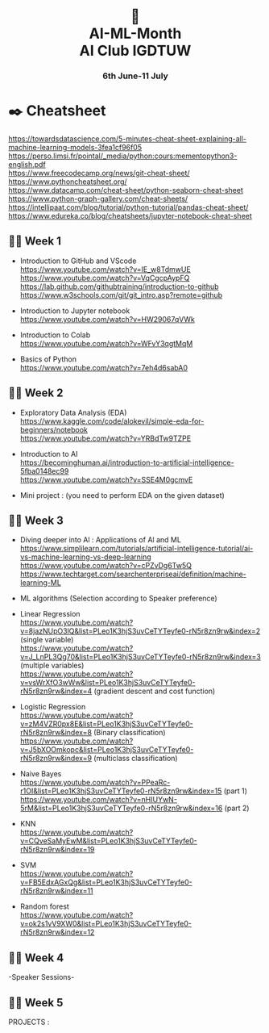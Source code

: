 <h1 align="center"> 🤖 <br />
AI-ML-Month <br />
AI Club IGDTUW </h1>
<h3 align="center"> 6th June-11 July</h3>


# ✒️ Cheatsheet 
https://towardsdatascience.com/5-minutes-cheat-sheet-explaining-all-machine-learning-models-3fea1cf96f05 <br />
https://perso.limsi.fr/pointal/_media/python:cours:mementopython3-english.pdf <br />
https://www.freecodecamp.org/news/git-cheat-sheet/ <br />
https://www.pythoncheatsheet.org/ <br />
https://www.datacamp.com/cheat-sheet/python-seaborn-cheat-sheet <br />
https://www.python-graph-gallery.com/cheat-sheets/ <br />
https://intellipaat.com/blog/tutorial/python-tutorial/pandas-cheat-sheet/ <br />
https://www.edureka.co/blog/cheatsheets/jupyter-notebook-cheat-sheet <br />


## 👩‍💻 Week 1

- Introduction to GitHub and VScode <br />
https://www.youtube.com/watch?v=IE_w8TdmwUE <br />
https://www.youtube.com/watch?v=VqCgcpAypFQ <br />
https://lab.github.com/githubtraining/introduction-to-github <br />
https://www.w3schools.com/git/git_intro.asp?remote=github <br />

- Introduction to Jupyter notebook <br />
https://www.youtube.com/watch?v=HW29067qVWk 

- Introduction to Colab <br />
https://www.youtube.com/watch?v=WFvY3qgtMqM 

- Basics of Python <br />
https://www.youtube.com/watch?v=7eh4d6sabA0 


## 👩‍💻 Week 2

- Exploratory Data Analysis (EDA) <br />
https://www.kaggle.com/code/alokevil/simple-eda-for-beginners/notebook <br />
https://www.youtube.com/watch?v=YRBdTw9TZPE <br />

- Introduction to AI <br />
https://becominghuman.ai/introduction-to-artificial-intelligence-5fba0148ec99 <br />
https://www.youtube.com/watch?v=SSE4M0gcmvE <br />

- Mini project : (you need to perform EDA on the given dataset)


## 👩‍💻 Week 3

- Diving deeper into Al : Applications of Al and ML <br />
https://www.simplilearn.com/tutorials/artificial-intelligence-tutorial/ai-vs-machine-learning-vs-deep-learning <br />
https://www.youtube.com/watch?v=cPZvDg6Tw5Q <br />
https://www.techtarget.com/searchenterpriseai/definition/machine-learning-ML <br />


- ML algorithms (Selection according to Speaker preference)

- Linear Regression <br />
https://www.youtube.com/watch?v=8jazNUpO3lQ&list=PLeo1K3hjS3uvCeTYTeyfe0-rN5r8zn9rw&index=2 (single variable) <br />
https://www.youtube.com/watch?v=J_LnPL3Qg70&list=PLeo1K3hjS3uvCeTYTeyfe0-rN5r8zn9rw&index=3 (multiple variables) <br />
https://www.youtube.com/watch?v=vsWrXfO3wWw&list=PLeo1K3hjS3uvCeTYTeyfe0-rN5r8zn9rw&index=4 (gradient descent and cost function) <br />

- Logistic Regression <br />
https://www.youtube.com/watch?v=zM4VZR0px8E&list=PLeo1K3hjS3uvCeTYTeyfe0-rN5r8zn9rw&index=8 (Binary classification) <br />
https://www.youtube.com/watch?v=J5bXOOmkopc&list=PLeo1K3hjS3uvCeTYTeyfe0-rN5r8zn9rw&index=9 (multiclass classification) <br />

- Naive Bayes <br />
https://www.youtube.com/watch?v=PPeaRc-r1OI&list=PLeo1K3hjS3uvCeTYTeyfe0-rN5r8zn9rw&index=15 (part 1) <br />
https://www.youtube.com/watch?v=nHIUYwN-5rM&list=PLeo1K3hjS3uvCeTYTeyfe0-rN5r8zn9rw&index=16 (part 2) <br />
 
- KNN <br />
https://www.youtube.com/watch?v=CQveSaMyEwM&list=PLeo1K3hjS3uvCeTYTeyfe0-rN5r8zn9rw&index=19 

- SVM <br />
https://www.youtube.com/watch?v=FB5EdxAGxQg&list=PLeo1K3hjS3uvCeTYTeyfe0-rN5r8zn9rw&index=11 

- Random forest <br />
https://www.youtube.com/watch?v=ok2s1vV9XW0&list=PLeo1K3hjS3uvCeTYTeyfe0-rN5r8zn9rw&index=12 

## 👩‍💻 Week 4

-Speaker Sessions-

## 👩‍💻 Week 5
PROJECTS :



